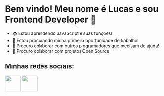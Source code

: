 <h1>Bem vindo! Meu nome é Lucas e sou Frontend Developer 👋</h1>
<ul>
  <li>📚 Estou aprendendo JavaScript e suas funções!</li>
  <li>👷 Estou procurando minha primeira oportunidade de trabalho!</li>
  <li>👯 Procuro colaborar com outros programadores que precisam de ajuda!</li>
  <li>🔨 Procuro colaborar com projetos Open Source</li>
</ul>
<h2>Minhas redes sociais:</h2>
<div>
  <img width='50' height='50' src='https://icons.iconarchive.com/icons/danleech/simple/128/linkedin-icon.png'></img>
  <img width='50' height='50' src='https://icons.iconarchive.com/icons/danleech/simple/128/github-icon.png'></img>
</div>
